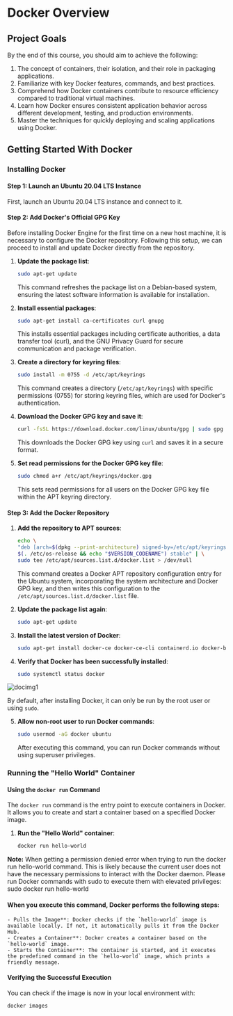 # Docker Overview

## Project Goals

By the end of this course, you should aim to achieve the following:

1. The concept of containers, their isolation, and their role in packaging applications.
2. Familiarize with key Docker features, commands, and best practices.
3. Comprehend how Docker containers contribute to resource efficiency compared to traditional virtual machines.
4. Learn how Docker ensures consistent application behavior across different development, testing, and production environments.
5. Master the techniques for quickly deploying and scaling applications using Docker.

## Getting Started With Docker

### Installing Docker

#### Step 1: Launch an Ubuntu 20.04 LTS Instance

First, launch an Ubuntu 20.04 LTS instance and connect to it.

#### Step 2: Add Docker's Official GPG Key

Before installing Docker Engine for the first time on a new host machine, it is necessary to configure the Docker repository. Following this setup, we can proceed to install and update Docker directly from the repository.

1. **Update the package list**:

    ```bash
    sudo apt-get update
    ```

    This command refreshes the package list on a Debian-based system, ensuring the latest software information is available for installation.

2. **Install essential packages**:

    ```bash
    sudo apt-get install ca-certificates curl gnupg
    ```

    This installs essential packages including certificate authorities, a data transfer tool (curl), and the GNU Privacy Guard for secure communication and package verification.

3. **Create a directory for keyring files**:

    ```bash
    sudo install -m 0755 -d /etc/apt/keyrings
    ```

    This command creates a directory (`/etc/apt/keyrings`) with specific permissions (0755) for storing keyring files, which are used for Docker's authentication.

4. **Download the Docker GPG key and save it**:

    ```bash
    curl -fsSL https://download.docker.com/linux/ubuntu/gpg | sudo gpg --dearmor -o /etc/apt/keyrings/docker.gpg
    ```

    This downloads the Docker GPG key using `curl` and saves it in a secure format.

5. **Set read permissions for the Docker GPG key file**:

    ```bash
    sudo chmod a+r /etc/apt/keyrings/docker.gpg
    ```

    This sets read permissions for all users on the Docker GPG key file within the APT keyring directory.

#### Step 3: Add the Docker Repository

1. **Add the repository to APT sources**:

    ```bash
    echo \
    "deb [arch=$(dpkg --print-architecture) signed-by=/etc/apt/keyrings/docker.gpg] https://download.docker.com/linux/ubuntu \
    $(. /etc/os-release && echo "$VERSION_CODENAME") stable" | \
    sudo tee /etc/apt/sources.list.d/docker.list > /dev/null
    ```

    This command creates a Docker APT repository configuration entry for the Ubuntu system, incorporating the system architecture and Docker GPG key, and then writes this configuration to the `/etc/apt/sources.list.d/docker.list` file.

2. **Update the package list again**:

    ```bash
    sudo apt-get update
    ```

3. **Install the latest version of Docker**:

    ```bash
    sudo apt-get install docker-ce docker-ce-cli containerd.io docker-buildx-plugin docker-compose-plugin
    ```

4. **Verify that Docker has been successfully installed**:

    ```bash
    sudo systemctl status docker
    ```
![docimg1](https://github.com/user-attachments/assets/b3171a1f-d1ab-42c3-a7a7-26e240597ac2)

By default, after installing Docker, it can only be run by the root user or using `sudo`.

5. **Allow non-root user to run Docker commands**:

    ```bash
    sudo usermod -aG docker ubuntu
    ```

    After executing this command, you can run Docker commands without using superuser privileges. 

### Running the "Hello World" Container

#### Using the `docker run` Command

The `docker run` command is the entry point to execute containers in Docker. It allows you to create and start a container based on a specified Docker image.

1. **Run the "Hello World" container**:

    ```bash
    docker run hello-world
    ```
**Note:** When getting a permission denied error when trying to run the docker run hello-world command. This is likely because the current user does not have the necessary permissions to interact with the Docker daemon. Please run Docker commands with sudo to execute them with elevated privileges: sudo docker run hello-world

#### When you execute this command, Docker performs the following steps:

    - Pulls the Image**: Docker checks if the `hello-world` image is available locally. If not, it automatically pulls it from the Docker Hub.
    - Creates a Container**: Docker creates a container based on the `hello-world` image.
    - Starts the Container**: The container is started, and it executes the predefined command in the `hello-world` image, which prints a friendly message.

#### Verifying the Successful Execution

You can check if the image is now in your local environment with:

```bash
docker images
